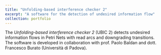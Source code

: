 ```yaml
---
title: "Unfolding-based interference checker 2"
excerpt: "A software for the detection of undesired information flow"
collection: portfolio
---
```


The _Unfolding-based interference checker 2_ (UBIC 2) detects undesired information flows in Petri Nets with read arcs and downgrading transitions. The software is developed in collaboration with prof. Paolo Baldan and dott. Francesco Burato (Università di Padova).